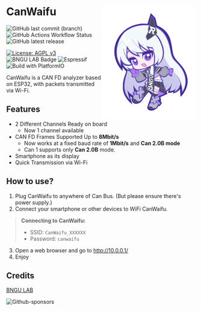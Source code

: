 # CanWaifu <img src="images/CanWaifu-Waifu.png" width="250px" align="right"/>

![GitHub last commit (branch)](https://img.shields.io/github/last-commit/1-hexene/CanWaifu/develop?display_timestamp=committer&style=flat)
![GitHub Actions Workflow Status](https://img.shields.io/github/actions/workflow/status/1-hexene/canwaifu/.github%2Fworkflows%2Fbuild.yml?branch=develop)
![GitHub latest release](https://img.shields.io/github/v/release/1-hexene/CanWaifu)


[![License: AGPL v3](https://img.shields.io/badge/License-AGPL_v3-blue.svg)](https://www.gnu.org/licenses/agpl-3.0)
![BNGU LAB Badge](https://badge.bngu.io/badge.svg)
![Espressif](https://img.shields.io/badge/espressif-E7352C.svg?style=flat&logo=espressif&logoColor=white)
![Build with PlatformIO](https://img.shields.io/badge/build%20with-PlatformIO-orange?logo=platformio)


CanWaifu is a CAN FD analyzer based on ESP32, with packets transmitted via Wi-Fi.

## Features
- 2 Different Channels Ready on board
    - Now 1 channel available
- CAN FD Frames Supported Up to **8Mbit/s**
    - Now works at a fixed baud rate of **1Mbit/s** and **Can 2.0B mode**
    - Can 1 supports only **Can 2.0B** mode.
- Smartphone as its display
- Quick Transmission via Wi-Fi

## How to use?

1. Plug CanWaifu to anywhere of Can Bus. (But please ensure there's power supply.)
2. Connect your smartphone or other devices to WiFi CanWaifu.

> **Connecting to CanWaifu:**
> - SSID: `CanWaifu_XXXXXX`
> - Password: `canwaifu`

3. Open a web browser and go to http://10.0.0.1/
4. Enjoy

## Credits

[BNGU LAB](https://BNGU.IO)

![Github-sponsors](https://img.shields.io/badge/sponsor-30363D?style=for-the-badge&logo=GitHub-Sponsors&logoColor=#EA4AAA)
